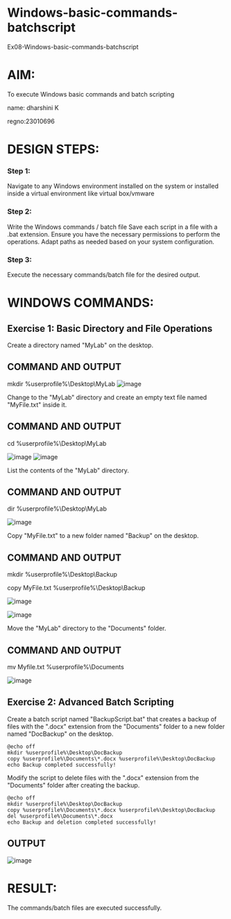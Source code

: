 # Windows-basic-commands-batchscript
Ex08-Windows-basic-commands-batchscript

# AIM:
To execute Windows basic commands and batch scripting

name: dharshini K

regno:23010696
# DESIGN STEPS:

### Step 1:

Navigate to any Windows environment installed on the system or installed inside a virtual environment like virtual box/vmware 

### Step 2:

Write the Windows commands / batch file
Save each script in a file with a .bat extension.
Ensure you have the necessary permissions to perform the operations.
Adapt paths as needed based on your system configuration.
### Step 3:

Execute the necessary commands/batch file for the desired output. 




# WINDOWS COMMANDS:
## Exercise 1: Basic Directory and File Operations
Create a directory named "MyLab" on the desktop.


## COMMAND AND OUTPUT
mkdir %userprofile%\Desktop\MyLab
![image](https://github.com/dharshini-29/Windows-basic-commands-batchscript/assets/147474632/78f911d4-9eb9-42db-a762-376764c039b9)

Change to the "MyLab" directory and create an empty text file named "MyFile.txt" inside it.


## COMMAND AND OUTPUT
cd %userprofile%\Desktop\MyLab

![image](https://github.com/dharshini-29/Windows-basic-commands-batchscript/assets/147474632/6733ae66-dde6-453b-8147-417133c3ca64)
![image](https://github.com/dharshini-29/Windows-basic-commands-batchscript/assets/147474632/25a1f238-4439-419c-afd3-4146816954f3)

List the contents of the "MyLab" directory.


## COMMAND AND OUTPUT
dir %userprofile%\Desktop\MyLab

![image](https://github.com/dharshini-29/Windows-basic-commands-batchscript/assets/147474632/615ba95b-4650-4c26-ad0e-83f0aac86a1b)

Copy "MyFile.txt" to a new folder named "Backup" on the desktop.

## COMMAND AND OUTPUT
mkdir %userprofile%\Desktop\Backup

copy MyFile.txt %userprofile%\Desktop\Backup

![image](https://github.com/dharshini-29/Windows-basic-commands-batchscript/assets/147474632/1c6aa0bf-68ef-4376-b21f-8168f4449b04)

![image](https://github.com/dharshini-29/Windows-basic-commands-batchscript/assets/147474632/11a60b0b-9973-4232-9ae8-b637d01a3104)

Move the "MyLab" directory to the "Documents" folder.


## COMMAND AND OUTPUT
mv Myfile.txt %userprofile%\Documents


![image](https://github.com/dharshini-29/Windows-basic-commands-batchscript/assets/147474632/e915e6d8-1546-46cd-b42e-514286544cff)


## Exercise 2: Advanced Batch Scripting
Create a batch script named "BackupScript.bat" that creates a backup of files with the ".docx" extension from the "Documents" folder to a new folder named "DocBackup" on the desktop.

```
@echo off
mkdir %userprofile%\Desktop\DocBackup
copy %userprofile%\Documents\*.docx %userprofile%\Desktop\DocBackup
echo Backup completed successfully!
```
Modify the script to delete files with the ".docx" extension from the "Documents" folder after creating the backup.
```
@echo off
mkdir %userprofile%\Desktop\DocBackup
copy %userprofile%\Documents\*.docx %userprofile%\Desktop\DocBackup
del %userprofile%\Documents\*.docx
echo Backup and deletion completed successfully!
```
## OUTPUT

![image](https://github.com/dharshini-29/Windows-basic-commands-batchscript/assets/147474632/de61c1bb-12eb-45e6-8a7e-8e2277deee12)

# RESULT:
The commands/batch files are executed successfully.

